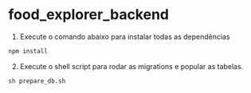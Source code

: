 # food_explorer_backend

1. Execute o comando abaixo para instalar todas as dependências
```bash
npm install
```

2. Execute o shell script para rodar as migrations e popular as tabelas.
```bash
sh prepare_db.sh
```